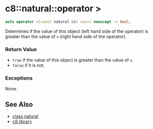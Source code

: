 # c8::natural::operator > #

```cpp
auto operator >(const natural &v) const noexcept -> bool;
```

Determines if the value of this object (left hand side of the operator) is greater than the value of `v` (right hand side of the operator).

### Return Value ###

* `true` if the value of this object is greater than the value of `v`.
* `false` if it is not.

### Exceptions ###

None.

## See Also ##

* [class natural](c8_natural)
* [c8 library](c8)

